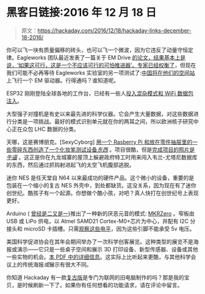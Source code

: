 # 黑客日链接:2016 年 12 月 18 日

> 原文：<https://hackaday.com/2016/12/18/hackaday-links-december-18-2016/>

你可以飞一块有质量偏移的砖头，也可以飞一个微波，因为它违反了动量守恒定律。Eagleworks 团队最近发表了一篇关于 EM Drive [的论文，结果基本上是说，‘如果这可行，这是一个不应该可行的可怕推进器’。](http://hackaday.com/2016/11/19/em-drive-paper-published-by-eagleworks-team/)[专家已经权衡了](http://hackaday.com/2016/12/08/that-nasa-em-drive-paper-an-expert-opinion/)，但现在我们可能不必再等待 Eagleworks 实验室的另一项测试了:[中国将在他们的空间站](http://www.ibtimes.co.uk/emdrive-chinese-space-agency-put-controversial-tech-onto-satellites-soon-possible-1596328)上飞行一个 EM 驱动器。行得通吗？谁知道呢。

ESP32 刚刚登陆全球各地的工作台，已经有一些人[投入混杂模式和 WiFi 数据包注入](http://esp32.com/viewtopic.php?f=2&t=580&p=2959#p2959)。

大型强子对撞机是有史以来最先进的科学仪器。它会产生大量数据，对这些数据进行分类是一项挑战。最好的模式识别单元就在你的两耳之间，所以欧洲核子研究中心正在众包 LHC 数据的分类。

天哪，这是赛博朋克。[SexyCyborg] [用一个 Rasberry Pi 和放在零件抽屉里的一些零碎东西创造了一个化妆笔测试设备*东西*](https://hackaday.io/project/18999-pi-palette-hackers-cosmetic-case) 。项目很酷，但是[完成项目的照片是*牛逼*](http://imgur.com/a/4aAPS) 。这正是你在九龙城寨的屋顶上躲避政府特工时用来闯入韦兰-尤塔尼数据库的东西，然后通过抓钩射进起飞的太空飞机腹部逃脱。

迷你 NES 是任天堂自 N64 以来最成功的硬件产品。这个微小的设备，重要的是包装在一个缩小的复古 NES 外壳中，到处都缺货。这没关系，因为现在有了迷你创世纪。酷孩子有一个起源。你想做个酷小孩，对吧？真人快打在创世纪号上表现更好。

Arduino ( [曾经是二又是一](http://hackaday.com/2016/10/01/arduino-vs-arduino-arduino-won/))推出了一种新的厌恶元音的模式: [MKRZero](https://www.arduino.cc/en/Main/ArduinoBoardMKRZero) 。窄板由 USB 或 LiPo 供电，以 Atmel SAMD21 Cortex-M0+芯片为中心，并配有 I2C 分接头和 microSD 卡插槽。只需[观察这些电平](http://hackaday.com/2016/12/05/taking-it-to-another-level-making-3-3v-and-5v-logic-communicate-with-level-shifters/)，因为这些引脚不能承受 5v 电压。

美国科学促进协会在其年会期间举办了一次科学创客展览。这种类型的展览不是海报或演示——它只是一些桌子空间和展示 3D 打印设备、新型传感器、设备或其他一些实物的机会。[本 PDF 中的详细信息](http://associations.sou.edu/aaaspd/2017HAWAII/Flyers/MakerExhibit-Newest.pdf)。这实际上比听起来更酷，与其他科学会议上的传统海报*或*展示有很大不同。

你知道 Hackaday 有一款[复古版](http://retro.hackaday.com/)是专门为联网的旧电脑制作的吗？那是我的宝贝，是时候刷新一下了。如果你有任何想看的功能请求，请在评论中留言。